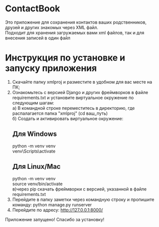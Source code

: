 # ContactBook
Это приложение для сохранения контактов ваших родственников, друзей и других знакомых через XML файл. <br>
Подходит для хранения загружаемых вами xml файлов, так и для внесения записей в один файл

# Инструкция по установке и запуску приложения

1. Скачайте папку xmlproj и разместите в удобном для вас месте на ПК;
2. Ознакомьтесь с версией Django и других фреймворков в файле requirements.txt и установите виртуальное окружение по следующим шагам:<br>
   а) В командной строке переместитесь в директорию, где распалагается папка "xmlproj" (cd ваш_путь)<br>
   б) Создать и активировать виртуальное окружение:<br>
     ## Для Windows
      python -m venv venv<br>
      venv\Scripts\activate<br>
     ## Для Linux/Mac
      python -m venv venv<br>
      source venv/bin/activate<br>
   в)через pip скачать фреймворки с версией, указанной в файле requirements.txt<br>
3. Перейдите в папку заметки через командную строку и пропишите команду: python manage.py runserver
4. Перейдите по адресу: http://127.0.0.1:8000/

Приложение запущено! Спасибо за установку!
